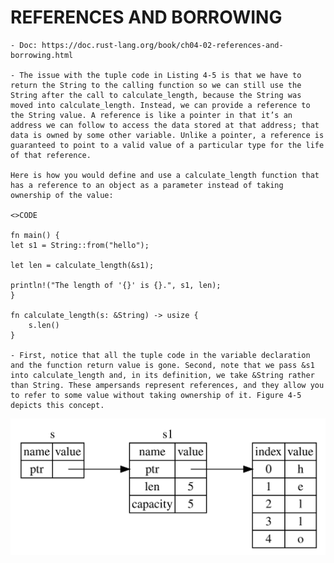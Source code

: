 
# REFERENCES AND BORROWING

    - Doc: https://doc.rust-lang.org/book/ch04-02-references-and-borrowing.html

    - The issue with the tuple code in Listing 4-5 is that we have to return the String to the calling function so we can still use the String after the call to calculate_length, because the String was moved into calculate_length. Instead, we can provide a reference to the String value. A reference is like a pointer in that it’s an address we can follow to access the data stored at that address; that data is owned by some other variable. Unlike a pointer, a reference is guaranteed to point to a valid value of a particular type for the life of that reference.

    Here is how you would define and use a calculate_length function that has a reference to an object as a parameter instead of taking ownership of the value:

    <>CODE 

    fn main() {
    let s1 = String::from("hello");

    let len = calculate_length(&s1);

    println!("The length of '{}' is {}.", s1, len);
    }

    fn calculate_length(s: &String) -> usize {
        s.len()
    }

    - First, notice that all the tuple code in the variable declaration and the function return value is gone. Second, note that we pass &s1 into calculate_length and, in its definition, we take &String rather than String. These ampersands represent references, and they allow you to refer to some value without taking ownership of it. Figure 4-5 depicts this concept.

<img src="./references-borrowing-01.svg" with="250px">